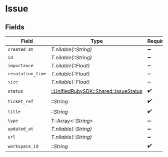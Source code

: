 # Issue


## Fields

| Field                                                                       | Type                                                                        | Required                                                                    | Description                                                                 |
| --------------------------------------------------------------------------- | --------------------------------------------------------------------------- | --------------------------------------------------------------------------- | --------------------------------------------------------------------------- |
| `created_at`                                                                | *T.nilable(::String)*                                                       | :heavy_minus_sign:                                                          | N/A                                                                         |
| `id`                                                                        | *T.nilable(::String)*                                                       | :heavy_minus_sign:                                                          | N/A                                                                         |
| `importance`                                                                | *T.nilable(::Float)*                                                        | :heavy_minus_sign:                                                          | N/A                                                                         |
| `resolution_time`                                                           | *T.nilable(::Float)*                                                        | :heavy_minus_sign:                                                          | N/A                                                                         |
| `size`                                                                      | *T.nilable(::Float)*                                                        | :heavy_minus_sign:                                                          | N/A                                                                         |
| `status`                                                                    | [::UnifiedRubySDK::Shared::IssueStatus](../../models/shared/issuestatus.md) | :heavy_check_mark:                                                          | N/A                                                                         |
| `ticket_ref`                                                                | *::String*                                                                  | :heavy_check_mark:                                                          | N/A                                                                         |
| `title`                                                                     | *::String*                                                                  | :heavy_check_mark:                                                          | N/A                                                                         |
| `type`                                                                      | T::Array<*::String*>                                                        | :heavy_minus_sign:                                                          | N/A                                                                         |
| `updated_at`                                                                | *T.nilable(::String)*                                                       | :heavy_minus_sign:                                                          | N/A                                                                         |
| `url`                                                                       | *T.nilable(::String)*                                                       | :heavy_minus_sign:                                                          | N/A                                                                         |
| `workspace_id`                                                              | *::String*                                                                  | :heavy_check_mark:                                                          | N/A                                                                         |